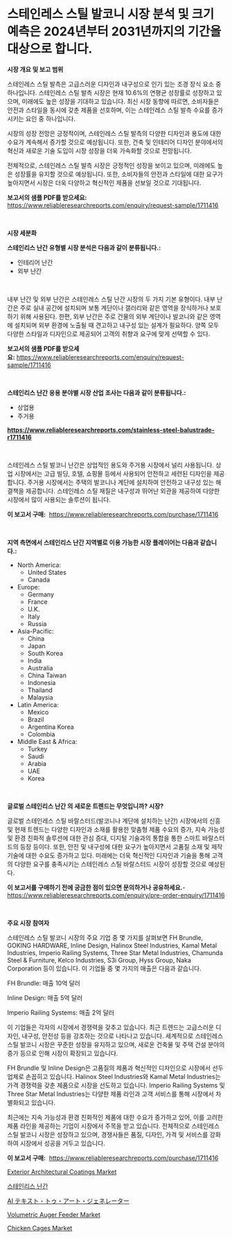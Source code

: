 <p><h1>스테인레스 스틸 발코니 시장 분석 및 크기 예측은 2024년부터 2031년까지의 기간을 대상으로 합니다.</h1></p><p><strong>시장 개요 및 보고 범위</strong></p>
<p><p>스테인레스 스틸 발측은 고급스러운 디자인과 내구성으로 인기 있는 조경 장식 요소 중 하나입니다. 스테인레스 스틸 발측 시장은 현재 10.6%의 연평균 성장률로 성장하고 있으며, 미래에도 높은 성장을 기대하고 있습니다. 최신 시장 동향에 따르면, 소비자들은 안전과 스타일을 동시에 갖춘 제품을 선호하며, 이는 스테인레스 스틸 발측 수요를 증가시키는 요인 중 하나입니다.</p><p>시장의 성장 전망은 긍정적이며, 스테인레스 스틸 발측의 다양한 디자인과 용도에 대한 수요가 계속해서 증가할 것으로 예상됩니다. 또한, 건축 및 인테리어 디자인 분야에서의 혁신과 새로운 기술 도입이 시장 성장을 더욱 가속화할 것으로 전망됩니다.</p><p>전체적으로, 스테인레스 스틸 발측 시장은 긍정적인 성장을 보이고 있으며, 미래에도 높은 성장률을 유지할 것으로 예상됩니다. 또한, 소비자들의 안전과 스타일에 대한 요구가 높아지면서 시장은 더욱 다양하고 혁신적인 제품을 선보일 것으로 기대됩니다.</p></p>
<p><strong>보고서의 샘플 PDF를 받으세요:</strong> <a href="https://www.reliableresearchreports.com/enquiry/request-sample/1711416">https://www.reliableresearchreports.com/enquiry/request-sample/1711416</a></p>
<p>&nbsp;</p>
<p><strong>시장 세분화</strong></p>
<p><strong>스테인리스 난간 유형별 시장 분석은 다음과 같이 분류됩니다.:</strong></p>
<p><ul><li>인테리어 난간</li><li>외부 난간</li></ul></p>
<p>&nbsp;</p>
<p><p>내부 난간 및 외부 난간은 스테인레스 스틸 난간 시장의 두 가지 기본 유형이다. 내부 난간은 주로 실내 공간에 설치되며 보통 계단이나 갤러리와 같은 영역을 장식하거나 보호하기 위해 사용된다. 한편, 외부 난간은 주로 건물의 외부 계단이나 발코니와 같은 영역에 설치되며 외부 환경에 노출될 때 견고하고 내구성 있는 설계가 필요하다. 양쪽 모두 다양한 스타일과 디자인으로 제공되어 고객의 취향과 요구에 맞게 선택할 수 있다.</p></p>
<p><strong>보고서의 샘플 PDF를 받으세요:</strong>&nbsp;<a href="https://www.reliableresearchreports.com/enquiry/request-sample/1711416">https://www.reliableresearchreports.com/enquiry/request-sample/1711416</a></p>
<p>&nbsp;</p>
<p><strong> 스테인리스 난간 응용 분야별 시장 산업 조사는 다음과 같이 분류됩니다.:</strong></p>
<p><ul><li>상업용</li><li>주거용</li></ul></p>
<p><strong><a href="https://www.reliableresearchreports.com/stainless-steel-balustrade-r1711416">https://www.reliableresearchreports.com/stainless-steel-balustrade-r1711416</a></strong></p>
<p>&nbsp;</p>
<p><p>스테인레스 스틸 발코니 난간은 상업적인 용도와 주거용 시장에서 널리 사용됩니다. 상업 시장에서는 고급 빌딩, 호텔, 쇼핑몰 등에서 사용되어 안전하고 세련된 디자인을 제공합니다. 주거용 시장에서는 주택의 발코니나 계단에 설치하여 안전하고 내구성 있는 해결책을 제공합니다. 스테인레스 스틸 재질은 내구성과 뛰어난 외관을 제공하여 다양한 시장에서 많이 사용되는 솔루션이 됩니다.</p></p>
<p><strong>이 보고서 구매:</strong>&nbsp; <a href="https://www.reliableresearchreports.com/purchase/1711416">https://www.reliableresearchreports.com/purchase/1711416</a></p>
<p>&nbsp;</p>
<p><strong>지역 측면에서 스테인리스 난간 지역별로 이용 가능한 시장 플레이어는 다음과 같습니다.:</strong></p>
<p><ul>
    <li>
        North America:
        <ul>
            <li>United States</li>
            <li>Canada</li>
        </ul>
    </li>
    <li>
        Europe:
        <ul>
            <li>Germany</li>
            <li>France</li>
            <li>U.K.</li>
            <li>Italy</li>
            <li>Russia</li>
        </ul>
    </li>
    <li>
        Asia-Pacific:
        <ul>
            <li>China</li>
            <li>Japan</li>
            <li>South Korea</li>
            <li>India</li>
            <li>Australia</li>
            <li>China Taiwan</li>
            <li>Indonesia</li>
            <li>Thailand</li>
            <li>Malaysia</li>
        </ul>
    </li>
    <li>
        Latin America:
        <ul>
            <li>Mexico</li>
            <li>Brazil</li>
            <li>Argentina Korea</li>
            <li>Colombia</li>
        </ul>
    </li>
    <li>
        Middle East & Africa:
        <ul>
            <li>Turkey</li>
            <li>Saudi</li>
            <li>Arabia</li>
            <li>UAE</li>
            <li>Korea</li>
        </ul>
    </li>
    </ul></p>
<p>&nbsp;</p>
<p><strong>글로벌 스테인리스 난간 의 새로운 트렌드는 무엇입니까? 시장?</strong></p>
<p><p>글로벌 스테인레스 스틸 바랄스터드(발코니나 계단에 설치하는 난간) 시장에서의 신흥 및 현재 트렌드는 다양한 디자인과 소재를 활용한 맞춤형 제품 수요의 증가, 지속 가능성 및 환경 친화적 솔루션에 대한 관심 증대, 디지털 기술과의 통합을 통한 스마트 바랄스터드의 등장 등이다. 또한, 안전 및 내구성에 대한 요구가 높아지면서 고품질 소재 및 제작 기술에 대한 수요도 증가하고 있다. 미래에는 더욱 혁신적인 디자인과 기술을 통해 고객의 다양한 요구를 충족시키는 스테인레스 스틸 바랄스터드 시장이 성장할 것으로 예상된다.</p></p>
<p><strong>이 보고서를 구매하기 전에 궁금한 점이 있으면 문의하거나 공유하세요.</strong>- <a href="https://www.reliableresearchreports.com/enquiry/pre-order-enquiry/1711416">https://www.reliableresearchreports.com/enquiry/pre-order-enquiry/1711416</a></p>
<p>&nbsp;</p>
<p><strong>주요 시장 참여자</strong></p>
<p><p>스테인레스 스틸 발코니 시장의 주요 기업 중 몇 가지를 살펴보면 FH Brundle, GOKING HARDWARE, Inline Design, Halinox Steel Industries, Kamal Metal Industries, Imperio Railing Systems, Three Star Metal Industries, Chamunda Steel & Furniture, Kelco Industries, S3i Group, Hyss Group, Naka Corporation 등이 있습니다. 이 기업들 중 몇 가지의 매출은 다음과 같습니다.</p><p>FH Brundle: 매출 10억 달러</p><p>Inline Design: 매출 5억 달러</p><p>Imperio Railing Systems: 매출 2억 달러</p><p>이 기업들은 각자의 시장에서 경쟁력을 갖추고 있습니다. 최근 트렌드는 고급스러운 디자인, 내구성, 안전성 등을 강조하는 것으로 나타나고 있습니다. 세계적으로 스테인레스 스틸 발코니 시장은 꾸준한 성장을 유지하고 있으며, 새로운 건축물 및 주택 건설 분야의 증가 등으로 인해 시장이 확장되고 있습니다.</p><p>FH Brundle 및 Inline Design은 고품질의 제품과 혁신적인 디자인으로 시장에서 선두 업체로 손꼽히고 있습니다. Halinox Steel Industries와 Kamal Metal Industries는 가격 경쟁력을 갖춘 제품으로 시장을 선도하고 있습니다. Imperio Railing Systems 및 Three Star Metal Industries는 다양한 제품 라인과 고객 서비스를 통해 시장에서 차별화되고 있습니다.</p><p>최근에는 지속 가능성과 환경 친화적인 제품에 대한 수요가 증가하고 있어, 이를 고려한 제품 라인을 제공하는 기업이 시장에서 주목을 받고 있습니다. 전체적으로 스테인레스 스틸 발코니 시장은 성장하고 있으며, 경쟁사들은 품질, 디자인, 가격 및 서비스를 강화하여 시장에서 성공을 거두고 있습니다.</p></p>
<p><strong>이 보고서 구매:</strong>&nbsp;&nbsp;<a href="https://www.reliableresearchreports.com/purchase/1711416">https://www.reliableresearchreports.com/purchase/1711416</a></p>
<p><p><a href="https://issuu.com/reportprime-2/docs/exterior-architectural-coatings-market-size-2030.p">Exterior Architectural Coatings Market</a></p><p><a href="https://github.com/rcabello548/Market-Research-Report-List-1/blob/main/164052141307.md">스테인리스 난간</a></p><p><a href="https://medium.com/@arimuller2009/ai%E3%83%86%E3%82%AD%E3%82%B9%E3%83%88-%E3%82%A2%E3%83%BC%E3%83%88%E7%94%9F%E6%88%90%E5%99%A8%E5%B8%82%E5%A0%B4%E3%81%AE%E5%B1%95%E6%9C%9B-%E7%94%A3%E6%A5%AD%E6%A6%82%E8%A6%81%E3%81%A8%E4%BA%88%E6%B8%AC-2024%E5%B9%B4%E3%81%8B%E3%82%892031%E5%B9%B4-7a972feeb8a3">AI テキスト・トゥ・アート・ジェネレーター</a></p><p><a href="https://github.com/luckyshygirl/Market-Research-Report-List-4/blob/main/volumetric-auger-feeder-market.md">Volumetric Auger Feeder Market</a></p><p><a href="https://view.publitas.com/reportprime-1/analyzing-chicken-cages-market-global-industry-perspective-and-forecast-2024-to-2031/">Chicken Cages Market</a></p></p>